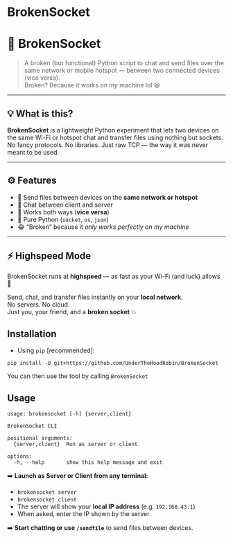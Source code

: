 # BrokenSocket

# 🧩 BrokenSocket

> A broken (but functional) Python script to chat and send files over the same network or mobile hotspot — between two connected devices (vice versa).  
> Broken? Because it works on _my_ machine lol 😆

---

## 💡 What is this?

**BrokenSocket** is a lightweight Python experiment that lets two devices on the same Wi-Fi or hotspot chat and transfer files using nothing but sockets.  
No fancy protocols. No libraries. Just raw TCP — the way it was never meant to be used.

---

## ⚙️ Features

- 📡 Send files between devices on the **same network or hotspot**
- 💬 Chat between client and server
- 🔁 Works both ways (**vice versa**)
- 🧠 Pure Python (`socket`, `os`, `json`)
- 😂 “Broken” because it _only works perfectly on my machine_

---

## ⚡ Highspeed Mode

BrokenSocket runs at **highspeed** — as fast as your Wi-Fi (and luck) allows 🚀  

Send, chat, and transfer files instantly on your **local network**.  
No servers. No cloud.  
Just you, your friend, and a **broken socket** 💥


## Installation
- Using `pip` [recommended]:
```shell
pip install -U git+https://github.com/UnderTheHoodRobin/BrokenSocket
```

You can then use the tool by calling `BrokenSocket`

## Usage


```shell
usage: brokensocket [-h] {server,client}

BrokenSocket CLI

positional arguments:
  {server,client}  Run as server or client

options:
  -h, --help       show this help message and exit
```

➡️ **Launch as Server or Client from any terminal:**
- `brokensocket server`
- `brokensocket client`
- The server will show your **local IP address** (e.g. `192.168.43.1`)
- When asked, enter the IP shown by the server.

➡️ **Start chatting or use `/sendfile`** to send files between devices.